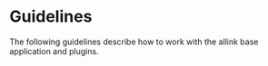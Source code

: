 # Guidelines
The following guidelines describe how to work with the allink base application and plugins.
